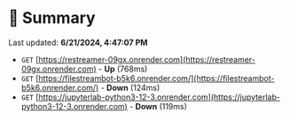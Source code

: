 # 📖 Summary
Last updated: **6/21/2024, 4:47:07 PM**

- `GET` [https://restreamer-09gx.onrender.com](https://restreamer-09gx.onrender.com) - **Up** (768ms)
- `GET` [https://filestreambot-b5k6.onrender.com/](https://filestreambot-b5k6.onrender.com/) - **Down** (124ms)
- `GET` [https://jupyterlab-python3-12-3.onrender.com](https://jupyterlab-python3-12-3.onrender.com) - **Down** (119ms)
